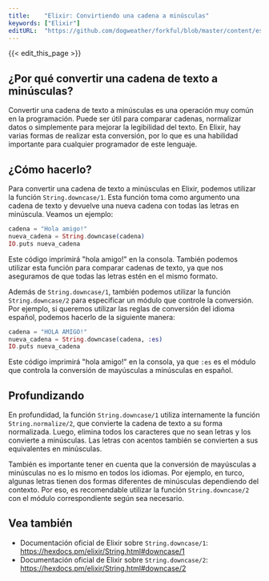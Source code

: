 ```yaml
---
title:    "Elixir: Convirtiendo una cadena a minúsculas"
keywords: ["Elixir"]
editURL:  "https://github.com/dogweather/forkful/blob/master/content/es/elixir/converting-a-string-to-lower-case.md"
---
```


{{< edit_this_page >}}

## ¿Por qué convertir una cadena de texto a minúsculas?

Convertir una cadena de texto a minúsculas es una operación muy común en la programación. Puede ser útil para comparar cadenas, normalizar datos o simplemente para mejorar la legibilidad del texto. En Elixir, hay varias formas de realizar esta conversión, por lo que es una habilidad importante para cualquier programador de este lenguaje.

## ¿Cómo hacerlo?

Para convertir una cadena de texto a minúsculas en Elixir, podemos utilizar la función `String.downcase/1`. Esta función toma como argumento una cadena de texto y devuelve una nueva cadena con todas las letras en minúscula. Veamos un ejemplo:

```Elixir
cadena = "Hola amigo!"
nueva_cadena = String.downcase(cadena)
IO.puts nueva_cadena
```

Este código imprimirá "hola amigo!" en la consola. También podemos utilizar esta función para comparar cadenas de texto, ya que nos aseguramos de que todas las letras estén en el mismo formato.

Además de `String.downcase/1`, también podemos utilizar la función `String.downcase/2` para especificar un módulo que controle la conversión. Por ejemplo, si queremos utilizar las reglas de conversión del idioma español, podemos hacerlo de la siguiente manera:

```Elixir
cadena = "HOLA AMIGO!"
nueva_cadena = String.downcase(cadena, :es)
IO.puts nueva_cadena
```

Este código imprimirá "hola amigo!" en la consola, ya que `:es` es el módulo que controla la conversión de mayúsculas a minúsculas en español.

## Profundizando

En profundidad, la función `String.downcase/1` utiliza internamente la función `String.normalize/2`, que convierte la cadena de texto a su forma normalizada. Luego, elimina todos los caracteres que no sean letras y los convierte a minúsculas. Las letras con acentos también se convierten a sus equivalentes en minúsculas.

También es importante tener en cuenta que la conversión de mayúsculas a minúsculas no es lo mismo en todos los idiomas. Por ejemplo, en turco, algunas letras tienen dos formas diferentes de minúsculas dependiendo del contexto. Por eso, es recomendable utilizar la función `String.downcase/2` con el módulo correspondiente según sea necesario.

## Vea también

- Documentación oficial de Elixir sobre `String.downcase/1`: https://hexdocs.pm/elixir/String.html#downcase/1
- Documentación oficial de Elixir sobre `String.downcase/2`: https://hexdocs.pm/elixir/String.html#downcase/2